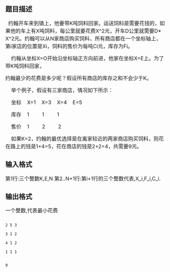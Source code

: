 ## 题目描述

<div>
 <span style="font-size: medium">  约翰开车来到镇上，他要带K吨饲料回家。运送饲料是需要花钱的，如果他的车上有X吨饲料，每公里就要花费X^2元，开车D公里就需要D* X^2元。约翰可以从N家商店购买饲料，所有商店都在一个坐标轴上，第i家店的位置是Xi，饲料的售价为每吨Ci元，库存为Fi。</span>
</div>
<div>
 <span style="font-size: medium">    约翰从坐标X=O开始沿坐标轴正方向前进，他家在坐标X=E上。为了带K吨饲料回家，</span>
</div>
<div>
 <span style="font-size: medium">约翰最少的花费是多少呢？假设所有商店的库存之和不会少于K。</span>
</div>
<div>
 <span style="font-size: medium">    举个例子，假设有三家商店，情况如下所示：</span>
</div>
<div>
 <span style="font-size: medium">    坐标    X=1    X=3    X=4    E=5</span>
</div>
<div>
 <span style="font-size: medium">    库存    1         1         1</span>
</div>
<div>
 <span style="font-size: medium">    售价    1         2         2</span>
</div>
<div>
 <span style="font-size: medium">    如果K=2，约翰的最优选择是在离家较近的两家商店购买饲料，则花在路上的钱是</span><span style="font-size: medium">1+4=5，花在商店的钱是2+2=4，共需要9元。</span>
</div>

## 输入格式

<p><span style="font-size: medium">第1行:三个整数K,E,N 第2..N+1行:第i+1行的三个整数代表,X_i,F_i,C_i. </span></p>

## 输出格式

<p><span style="font-size: medium">一个整数,代表最小花费 </span></p>

```input1
2 5 3
3 1 2
4 1 2
1 1 1
```
```output1
9
```
